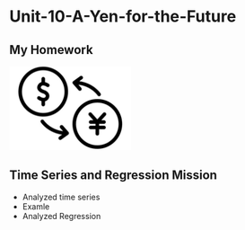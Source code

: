 # Unit-10-A-Yen-for-the-Future
## My Homework
![hOMEWORK](./yenusd.PNG)

## Time Series and Regression Mission
* Analyzed time series
* Examle
* Analyzed Regression 
